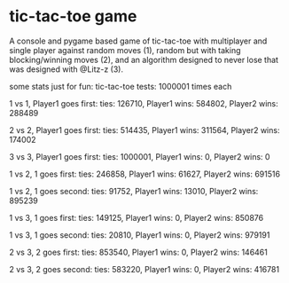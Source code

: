 # tic-tac-toe game

A console and pygame based game of tic-tac-toe with multiplayer and single player against random moves (1), random but with taking blocking/winning moves (2), and an algorithm designed to never lose that was designed with @Litz-z (3). 

some stats just for fun:
tic-tac-toe tests: 1000001 times each

1 vs 1, Player1 goes first:
ties: 126710,
Player1 wins: 584802,
Player2 wins: 288489

2 vs 2, Player1 goes first:
ties: 514435,
Player1 wins: 311564,
Player2 wins: 174002

3 vs 3, Player1 goes first:
ties: 1000001,
Player1 wins: 0,
Player2 wins: 0


1 vs 2, 1 goes first:
ties: 246858,
Player1 wins: 61627,
Player2 wins: 691516

1 vs 2, 1 goes second:
ties: 91752,
Player1 wins: 13010,
Player2 wins: 895239


1 vs 3, 1 goes first:
ties: 149125,
Player1 wins: 0,
Player2 wins: 850876

1 vs 3, 1 goes second:
ties: 20810,
Player1 wins: 0,
Player2 wins: 979191


2 vs 3, 2 goes first:
ties: 853540,
Player1 wins: 0,
Player2 wins: 146461

2 vs 3, 2 goes second:
ties: 583220,
Player1 wins: 0,
Player2 wins: 416781
